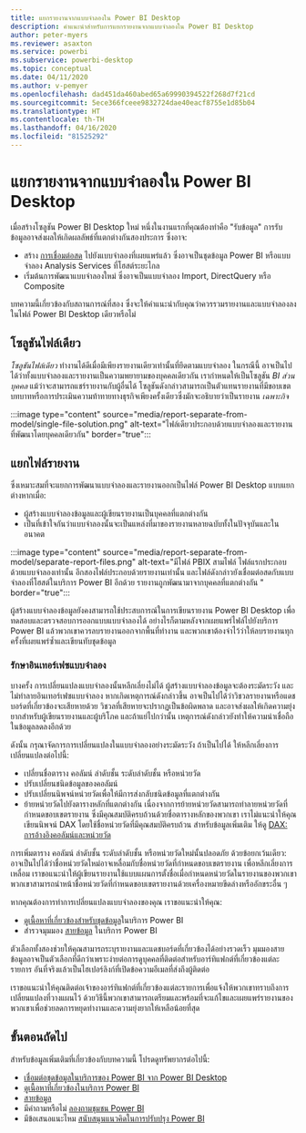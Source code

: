 ```yaml
---
title: แยกรายงานจากแบบจำลองใน Power BI Desktop
description: คำแนะนำสำหรับการแยกรายงานจากแบบจำลองใน Power BI Desktop
author: peter-myers
ms.reviewer: asaxton
ms.service: powerbi
ms.subservice: powerbi-desktop
ms.topic: conceptual
ms.date: 04/11/2020
ms.author: v-pemyer
ms.openlocfilehash: dad451da460abed65a69990394522f268d7f21cd
ms.sourcegitcommit: 5ece366fceee9832724dae40eacf8755e1d85b04
ms.translationtype: HT
ms.contentlocale: th-TH
ms.lasthandoff: 04/16/2020
ms.locfileid: "81525292"
---
```

# <a name="separate-reports-from-models-in-power-bi-desktop"></a>แยกรายงานจากแบบจำลองใน Power BI Desktop

เมื่อสร้างโซลูชัน Power BI Desktop ใหม่ หนึ่งในงานแรกที่คุณต้องทำคือ "รับข้อมูล" การรับข้อมูลอาจส่งผลให้เกิดผลลัพธ์ที่แตกต่างกันสองประการ ซึ่งอาจ:

- สร้าง [การเชื่อมต่อสด](../desktop-report-lifecycle-datasets.md) ไปยังแบบจำลองที่เผยแพร่แล้ว ซึ่งอาจเป็นชุดข้อมูล Power BI หรือแบบจำลอง Analysis Services ที่โฮสต์ระยะไกล
- เริ่มต้นการพัฒนาแบบจำลองใหม่ ซึ่งอาจเป็นแบบจำลอง Import, DirectQuery หรือ Composite

บทความนี้เกี่ยวข้องกับสถานการณ์ที่สอง ซึ่งจะให้คำแนะนำกับคุณว่าควรรวมรายงานและแบบจำลองลงในไฟล์ Power BI Desktop เดียวหรือไม่

## <a name="single-file-solution"></a>โซลูชันไฟล์เดียว

_โซลูชันไฟล์เดียว_ ทำงานได้ดีเมื่อมีเพียงรายงานเดียวเท่านั้นที่ยึดตามแบบจำลอง ในกรณีนี้ อาจเป็นไปได้ว่าทั้งแบบจำลองและรายงานเป็นความพยายามของบุคคลเดียวกัน เรากำหนดให้เป็นโซลูชัน _BI ส่วนบุคคล_ แม้ว่าจะสามารถแชร์รายงานกับผู้อื่นได้ โซลูชันดังกล่าวสามารถเป็นตัวแทนรายงานที่มีขอบเขตบทบาทหรือการประเมินความท้าทายทางธุรกิจเพียงครั้งเดียวซึ่งมักจะอธิบายว่าเป็นรายงาน _เฉพาะกิจ_

:::image type="content" source="media/report-separate-from-model/single-file-solution.png" alt-text="ไฟล์เดียวประกอบด้วยแบบจำลองและรายงาน ที่พัฒนาโดยบุคคลเดียวกัน" border="true":::

## <a name="separate-report-files"></a>แยกไฟล์รายงาน

ซึ่งเหมาะสมที่จะแยกการพัฒนาแบบจำลองและรายงานออกเป็นไฟล์ Power BI Desktop แบบแยกต่างหากเมื่อ:

- ผู้สร้างแบบจำลองข้อมูลและผู้เขียนรายงานเป็นบุคคลที่แตกต่างกัน
- เป็นที่เข้าใจกันว่าแบบจำลองนั้นจะเป็นแหล่งที่มาของรายงานหลายฉบับทั้งในปัจจุบันและในอนาคต

:::image type="content" source="media/report-separate-from-model/separate-report-files.png" alt-text="มีไฟล์ PBIX สามไฟล์ ไฟล์แรกประกอบด้วยแบบจำลองเท่านั้น อีกสองไฟล์ประกอบด้วยรายงานเท่านั้น และไฟล์ดังกล่าวยังเชื่อมต่อสดกับแบบจำลองที่โฮสต์ในบริการ Power BI อีกด้วย รายงานถูกพัฒนามาจากบุคคลที่แตกต่างกัน " border="true":::

ผู้สร้างแบบจำลองข้อมูลยังคงสามารถใช้ประสบการณ์ในการเขียนรายงาน Power BI Desktop เพื่อทดสอบและตรวจสอบการออกแบบแบบจำลองได้ อย่างไรก็ตามหลังจากเผยแพร่ไฟล์ไปยังบริการ Power BI แล้วพวกเขาควรลบรายงานออกจากพื้นที่ทำงาน และพวกเขาต้องจำไว้ว่าให้ลบรายงานทุกครั้งที่เผยแพร่ซ้ำและเขียนทับชุดข้อมูล

### <a name="preserve-the-model-interface"></a>รักษาอินเทอร์เฟซแบบจำลอง

บางครั้ง การเปลี่ยนแปลงแบบจำลองนั้นหลีกเลี่ยงไม่ได้ ผู้สร้างแบบจำลองข้อมูลจะต้องระมัดระวัง และไม่ทำลายอินเทอร์เฟซแบบจำลอง หากเกิดเหตุการณ์ดังกล่าวขึ้น อาจเป็นไปได้ว่าวิชวลรายงานหรือแดชบอร์ดที่เกี่ยวข้องจะเสียหายด้วย วิชวลที่เสียหายจะปรากฏเป็นข้อผิดพลาด และอาจส่งผลให้เกิดความยุ่งยากสำหรับผู้เขียนรายงานและผู้บริโภค และถ้าแย่ไปกว่านั้น เหตุการณ์ดังกล่าวยังทำให้ความน่าเชื่อถือในข้อมูลลดลงอีกด้วย

ดังนั้น กรุณาจัดการการเปลี่ยนแปลงในแบบจำลองอย่างระมัดระวัง ถ้าเป็นไปได้ ให้หลีกเลี่ยงการเปลี่ยนแปลงต่อไปนี้:

- เปลี่ยนชื่อตาราง คอลัมน์ ลำดับชั้น ระดับลำดับชั้น หรือหน่วยวัด
- ปรับเปลี่ยนชนิดข้อมูลของคอลัมน์
- ปรับเปลี่ยนนิพจน์หน่วยวัดเพื่อให้มีการส่งกลับชนิดข้อมูลที่แตกต่างกัน
- ย้ายหน่วยวัดไปยังตารางหลักที่แตกต่างกัน เนื่องจากการย้ายหน่วยวัดสามารถทำลายหน่วยวัดที่กำหนดขอบเขตรายงาน ซึ่งมีคุณสมบัติครบถ้วนด้วยชื่อตารางหลักของพวกเขา เราไม่แนะนำให้คุณเขียนนิพจน์ DAX โดยใช้ชื่อหน่วยวัดที่มีคุณสมบัติครบถ้วน สำหรับข้อมูลเพิ่มเติม ให้ดู [DAX: การอ้างอิงคอลัมน์และหน่วยวัด](dax-column-measure-references.md)

การเพิ่มตาราง คอลัมน์ ลำดับชั้น ระดับลำดับชั้น หรือหน่วยวัดใหม่นั้นปลอดภัย ด้วยข้อยกเว้นเดียว: อาจเป็นไปได้ว่าชื่อหน่วยวัดใหม่อาจเหลื่อมกับชื่อหน่วยวัดที่กำหนดขอบเขตรายงาน เพื่อหลีกเลี่ยงการเหลื่อม เราขอแนะนำให้ผู้เขียนรายงานใช้แบบแผนการตั้งชื่อเมื่อกำหนดหน่วยวัดในรายงานของพวกเขา พวกเขาสามารถนำหน้าชื่อหน่วยวัดที่กำหนดขอบเขตรายงานด้วยเครื่องหมายขีดล่างหรืออักขระอื่น ๆ

หากคุณต้องการทำการเปลี่ยนแปลงแบบจำลองของคุณ เราขอแนะนำให้คุณ:

- [ดูเนื้อหาที่เกี่ยวข้องสำหรับชุดข้อมูล](../consumer/end-user-related.md#view-related-content-for-a-dataset)ในบริการ Power BI
- สำรวจมุมมอง [สายข้อมูล](../collaborate-share/service-data-lineage.md) ในบริการ Power BI

ตัวเลือกทั้งสองช่วยให้คุณสามารถระบุรายงานและแดชบอร์ดที่เกี่ยวข้องได้อย่างรวดเร็ว มุมมองสายข้อมูลอาจเป็นตัวเลือกที่ดีกว่าเพราะง่ายต่อการดูบุคคลที่ติดต่อสำหรับอาร์ทิแฟกต์ที่เกี่ยวข้องแต่ละรายการ อันที่จริงแล้วเป็นไฮเปอร์ลิงก์ที่เปิดข้อความอีเมลที่ส่งถึงผู้ติดต่อ

เราขอแนะนำให้คุณติดต่อเจ้าของอาร์ทิแฟกต์ที่เกี่ยวข้องแต่ละรายการเพื่อแจ้งให้พวกเขาทราบถึงการเปลี่ยนแปลงที่วางแผนไว้ ด้วยวิธีนี้พวกเขาสามารถเตรียมและพร้อมที่จะแก้ไขและเผยแพร่รายงานของพวกเขาเพื่อช่วยลดการหยุดทำงานและความยุ่งยากให้เหลือน้อยที่สุด

## <a name="next-steps"></a>ขั้นตอนถัดไป

สำหรับข้อมูลเพิ่มเติมที่เกี่ยวข้องกับบทความนี้ โปรดดูทรัพยากรต่อไปนี้:

- [เชื่อมต่อชุดข้อมูลในบริการของ Power BI จาก Power BI Desktop](../desktop-report-lifecycle-datasets.md)
- [ดูเนื้อหาที่เกี่ยวข้องในบริการ Power BI](../consumer/end-user-related.md)
- [สายข้อมูล](../collaborate-share/service-data-lineage.md)
- มีคำถามหรือไม่ [ลองถามชุมชน Power BI](https://community.powerbi.com/)
- มีข้อเสนอแนะไหม [สนับสนุนแนวคิดในการปรับปรุง Power BI](https://ideas.powerbi.com/)
